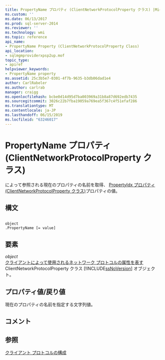 ```yaml
---
title: PropertyName プロパティ (ClientNetworkProtocolProperty クラス) |Microsoft Docs
ms.custom: ''
ms.date: 06/13/2017
ms.prod: sql-server-2014
ms.reviewer: ''
ms.technology: wmi
ms.topic: reference
api_name:
- PropertyName Property (ClientNetworkProtocolProperty Class)
api_location:
- sqlmgmproviderxpsp2up.mof
topic_type:
- apiref
helpviewer_keywords:
- PropertyName property
ms.assetid: 25c3b5e7-0301-4f7b-9635-b3db06dad1e4
author: CarlRabeler
ms.author: carlrab
manager: craigg
ms.openlocfilehash: bcbe0d14d95d7ba003969a31b8a87d692edb7435
ms.sourcegitcommit: 3026c22b7fba19059a769ea5f367c4f51efaf286
ms.translationtype: MT
ms.contentlocale: ja-JP
ms.lasthandoff: 06/15/2019
ms.locfileid: "63246017"
---
```

# <a name="propertyname-property-clientnetworkprotocolproperty-class"></a>PropertyName プロパティ (ClientNetworkProtocolProperty クラス)
  によって参照される現在のプロパティの名前を取得、 [PropertyIdx プロパティ (ClientNetworkProtocolProperty クラス)](clientnetworkprotocolproperty-class.md)プロパティの値。  
  
## <a name="syntax"></a>構文  
  
```  
  
object  
.PropertyName [= value]  
```  
  
## <a name="parts"></a>要素  
 *object*  
 [クライアントによって使用されるネットワーク プロトコルの属性を表す](clientnetworkprotocolproperty-class.md) ClientNetworkProtocolProperty クラス [!INCLUDE[ssNoVersion](../../../includes/ssnoversion-md.md)] オブジェクト。  
  
## <a name="property-valuereturn-value"></a>プロパティ値/戻り値  
 現在のプロパティの名前を指定する文字列値。  
  
## <a name="remarks"></a>コメント  
  
## <a name="see-also"></a>参照  
 [クライアント プロトコルの構成](../../../database-engine/configure-windows/configure-client-protocols.md)  
  
  
